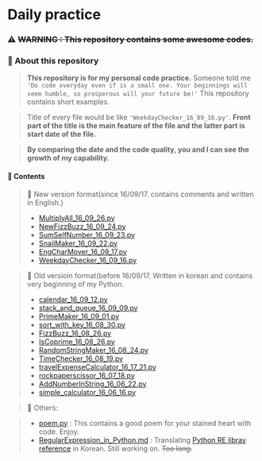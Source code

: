 # Daily practice

### :warning: ~~WARNING : This repository contains some awesome codes.~~

### :musical_note: About this repository
> **This repository is for my personal code practice.** Someone told me `'Do code everyday even if is a small one. Your beginnings will seem humble, so prosperous will your future be!'` This repository contains short examples.

> Title of every file would be like `'WeekdayChecker_16_09_16.py'`.
>  **Front part of the title is the main feature of the file and the latter part is start date of the file.**

> **By comparing the date and the code quality, you and I can see the growth of my capability.**




#### :file_folder: Contents
> :orange_book: New version format(since 16/09/17. contains comments and written in English.)
> - [MultiplyAll_16_09_26.py](https://github.com/shoark7/Daily-practice/blob/master/MultiplyAll_16_09_26.py)
> - [NewFizzBuzz_16_09_24.py](https://github.com/shoark7/Daily-practice/blob/master/NewFizzBuzz_16_09_24.py)
> - [SumSelfNumber_16_09_23.py](https://github.com/shoark7/Daily-practice/blob/master/SumSelfNumber_16_09_23.py)
> - [SnailMaker_16_09_22.py](https://github.com/shoark7/Daily-practice/blob/master/SnailMaker_16_09_22.py)
> - [EngCharMover_16_09_17.py](https://github.com/shoark7/Daily-practice/blob/master/EngCharMover_16_09_17.py)
> - [WeekdayChecker_16_09_16.py](https://github.com/shoark7/Daily-practice/blob/master/WeekdayChecker_16_09_16.py)

> :blue_book: Old versioin format(before 16/09/17. Written in korean and contains very beginning of my Python.
> - [calendar_16_09_12.py](https://github.com/shoark7/Daily-practice/blob/master/calendar_16_09_12.py)
> - [stack_and_queue_16_09_09.py](https://github.com/shoark7/Daily-practice/blob/master/stack_and_queue_16_09_09.py)
> - [PrimeMaker_16_09_01.py](https://github.com/shoark7/Daily-practice/blob/master/PrimeMaker_16_09_01.py)
> - [sort_with_key_16_08_30.py](https://github.com/shoark7/Daily-practice/blob/master/sort_with_key_16_08_30.py)
> - [FizzBuzz_16_08_26.py](https://github.com/shoark7/Daily-practice/blob/master/FizzBuzz_16_08_26.py)
> - [IsCoprime_16_08_26.py](https://github.com/shoark7/Daily-practice/blob/master/IsCoprime_16_08_26.py)
> - [RandomStringMaker_16_08_24.py](https://github.com/shoark7/Daily-practice/blob/master/RandomStringMaker_16_08_24.py)
> - [TimeChecker_16_08_19.py](https://github.com/shoark7/Daily-practice/blob/master/TimeChecker_16_08_19.py)
> - [travelExpenseCalculator_16_17_21.py](https://github.com/shoark7/Daily-practice/blob/master/travelExpenseCalculator_16_17_21.py)
> - [rockpaperscissor_16_07_18.py](https://github.com/shoark7/Daily-practice/blob/master/rockpaperscissor_16_7_18.py)
> - [AddNumberInString_16_06_22.py](https://github.com/shoark7/Daily-practice/blob/master/AddNumberInString_16_06_22.py)
> - [simple_calculator_16_06_16.py](https://github.com/shoark7/Daily-practice/blob/master/simple_calculator_16_6_16.py)

> :notebook_with_decorative_cover: Others:

> - [poem.py](https://github.com/shoark7/Daily-practice/blob/master/peom.py) :  This contains a good poem for your stained heart with code. Enjoy.
> - [RegularExpression_in_Python.md](https://github.com/shoark7/Daily-practice/blob/master/RegularExpression_in_Python.md) : Translating [Python RE libray reference](https://docs.python.org/3/howto/regex.html#regex-howto) in Korean. Still working on. ~~Too long.~~
